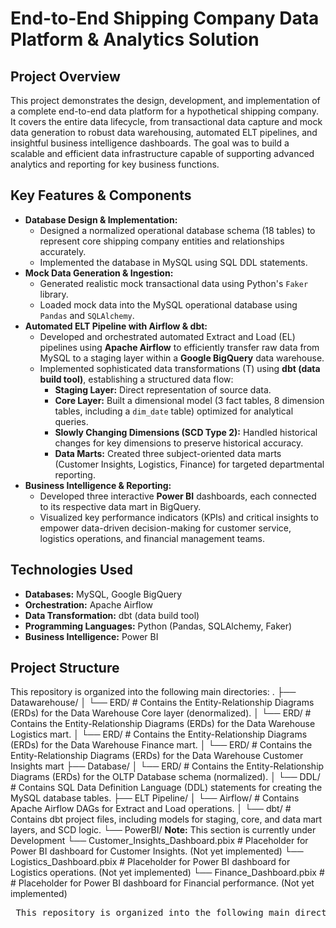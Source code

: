 # End-to-End Shipping Company Data Platform & Analytics Solution

## Project Overview

This project demonstrates the design, development, and implementation of a complete end-to-end data platform for a hypothetical shipping company. It covers the entire data lifecycle, from transactional data capture and mock data generation to robust data warehousing, automated ELT pipelines, and insightful business intelligence dashboards. The goal was to build a scalable and efficient data infrastructure capable of supporting advanced analytics and reporting for key business functions.

## Key Features & Components

* **Database Design & Implementation:**
    * Designed a normalized operational database schema (18 tables) to represent core shipping company entities and relationships accurately.
    * Implemented the database in MySQL using SQL DDL statements.
* **Mock Data Generation & Ingestion:**
    * Generated realistic mock transactional data using Python's `Faker` library.
    * Loaded mock data into the MySQL operational database using `Pandas` and `SQLAlchemy`.
* **Automated ELT Pipeline with Airflow & dbt:**
    * Developed and orchestrated automated Extract and Load (EL) pipelines using **Apache Airflow** to efficiently transfer raw data from MySQL to a staging layer within a **Google BigQuery** data warehouse.
    * Implemented sophisticated data transformations (T) using **dbt (data build tool)**, establishing a structured data flow:
        * **Staging Layer:** Direct representation of source data.
        * **Core Layer:** Built a dimensional model (3 fact tables, 8 dimension tables, including a `dim_date` table) optimized for analytical queries.
        * **Slowly Changing Dimensions (SCD Type 2):** Handled historical changes for key dimensions to preserve historical accuracy.
        * **Data Marts:** Created three subject-oriented data marts (Customer Insights, Logistics, Finance) for targeted departmental reporting.
* **Business Intelligence & Reporting:**
    * Developed three interactive **Power BI** dashboards, each connected to its respective data mart in BigQuery.
    * Visualized key performance indicators (KPIs) and critical insights to empower data-driven decision-making for customer service, logistics operations, and financial management teams.

## Technologies Used

* **Databases:** MySQL, Google BigQuery
* **Orchestration:** Apache Airflow
* **Data Transformation:** dbt (data build tool)
* **Programming Languages:** Python (Pandas, SQLAlchemy, Faker)
* **Business Intelligence:** Power BI

## Project Structure

This repository is organized into the following main directories:
.
├── Datawarehouse/ 
│   └── ERD/                  # Contains the Entity-Relationship Diagrams (ERDs) for the Data Warehouse Core layer (denormalized).
│   └── ERD/                  # Contains the Entity-Relationship Diagrams (ERDs) for the Data Warehouse Logistics mart. 
│   └── ERD/                  # Contains the Entity-Relationship Diagrams (ERDs) for the Data Warehouse Finance mart.
│   └── ERD/                  # Contains the Entity-Relationship Diagrams (ERDs) for the Data Warehouse Customer Insights mart
├── Database/
│   └── ERD/                  # Contains the Entity-Relationship Diagrams (ERDs) for the OLTP Database schema (normalized).
│   └── DDL/                  # Contains SQL Data Definition Language (DDL) statements for creating the MySQL database tables.
├── ELT Pipeline/
│   └── Airflow/              # Contains Apache Airflow DAGs for Extract and Load operations.
│   └── dbt/                  # Contains dbt project files, including models for staging, core, and data mart layers, and SCD logic.
└── PowerBI/                          **Note:** This section is currently under Development
└── Customer_Insights_Dashboard.pbix  # Placeholder for Power BI dashboard for Customer Insights. (Not yet implemented)
└── Logistics_Dashboard.pbix          # Placeholder for Power BI dashboard for Logistics operations. (Not yet implemented)
└── Finance_Dashboard.pbix            # # Placeholder for Power BI dashboard for Financial performance. (Not yet implemented)

<pre> This repository is organized into the following main directories: ``` . ├── Datawarehouse/ │ └── ERD/ │ ├── core_ERD.png # ERD for the Data Warehouse Core layer (denormalized). │ ├── logistics_mart_ERD.png # ERD for the Logistics mart. │ ├── finance_mart_ERD.png # ERD for the Finance mart. │ └── customer_insights_ERD.png # ERD for the Customer Insights mart. ├── Database/ │ ├── ERD/ │ │ └── OLTP_ERD.png # ERD for the OLTP schema (normalized). │ └── DDL/ │ └── create_tables.sql # DDL statements for MySQL tables. ├── ELT_Pipeline/ │ ├── Airflow/ # Apache Airflow DAGs for Extract & Load. │ └── dbt/ # dbt project files for transformations and SCD logic. └── PowerBI/ ├── Customer_Insights_Dashboard.pbix # Customer Insights Dashboard (in development). ├── Logistics_Dashboard.pbix # Logistics Dashboard (in development). └── Finance_Dashboard.pbix # Finance Dashboard (in development). ``` </pre>

